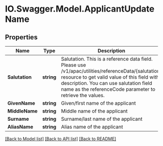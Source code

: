 # IO.Swagger.Model.ApplicantUpdateName
## Properties

Name | Type | Description | Notes
------------ | ------------- | ------------- | -------------
**Salutation** | **string** | Salutation. This is a reference data field. Please use /v1/apac/utilities/referenceData/{salutation} resource to get valid value of this field with description. You can use salutation field name as the referenceCode parameter to retrieve the values. | [optional] 
**GivenName** | **string** | Given/first name of the applicant | 
**MiddleName** | **string** | Middle name of the applicant | [optional] 
**Surname** | **string** | Surname/last name of the applicant | [optional] 
**AliasName** | **string** | Alias name of the applicant | [optional] 

[[Back to Model list]](../README.md#documentation-for-models) [[Back to API list]](../README.md#documentation-for-api-endpoints) [[Back to README]](../README.md)

